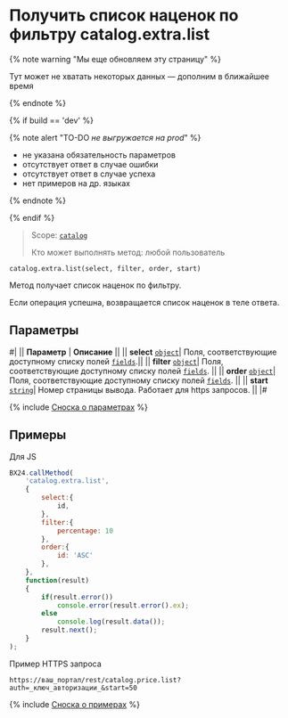 # Получить список наценок по фильтру catalog.extra.list

{% note warning "Мы еще обновляем эту страницу" %}

Тут может не хватать некоторых данных — дополним в ближайшее время

{% endnote %}

{% if build == 'dev' %}

{% note alert "TO-DO _не выгружается на prod_" %}

- не указана обязательность параметров
- отсутствует ответ в случае ошибки
- отсутствует ответ в случае успеха
- нет примеров на др. языках
  
{% endnote %}

{% endif %}

> Scope: [`catalog`](../../scopes/permissions.md)
>
> Кто может выполнять метод: любой пользователь

```http
catalog.extra.list(select, filter, order, start)
```

Метод получает список наценок по фильтру.

Если операция успешна, возвращается список наценок в теле ответа.

## Параметры

#|
|| **Параметр** | **Описание** ||
|| **select** 
[`object`](../../data-types.md)| Поля, соответствующие доступному списку полей [`fields`](catalog-extra-get-fields.md).||
|| **filter** 
[`object`](../../data-types.md)| Поля, соответствующие доступному списку полей [`fields`](catalog-extra-get-fields.md). ||
|| **order**
[`object`](../../data-types.md)| Поля, соответствующие доступному списку полей [`fields`](catalog-extra-get-fields.md). ||
|| **start** 
[`string`](../../data-types.md)| Номер страницы вывода. Работает для https запросов. ||
|#

{% include [Сноска о параметрах](../../../_includes/required.md) %}

## Примеры

Для JS

```javascript
BX24.callMethod(
    'catalog.extra.list',
    {
        select:{
            id,
        },
        filter:{
            percentage: 10
        },
        order:{
            id: 'ASC'
        },
    },
    function(result)
    {
        if(result.error())
            console.error(result.error().ex);
        else
            console.log(result.data());
        result.next();
    }
);
```
Пример HTTPS запроса

```
https://ваш_портал/rest/catalog.price.list?auth=_ключ_авторизации_&start=50
```

{% include [Сноска о примерах](../../../_includes/examples.md) %}
